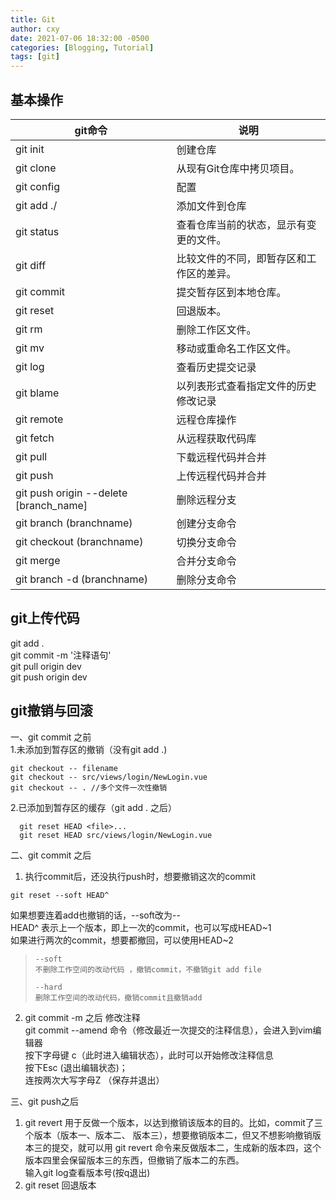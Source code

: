 ```yaml
---
title: Git
author: cxy
date: 2021-07-06 18:32:00 -0500
categories: [Blogging, Tutorial]
tags: [git]
---
```



## 基本操作

|git命令 | 说明|
|---|---|
|git init | 创建仓库|
|git clone | 从现有Git仓库中拷贝项目。|
|git config | 配置|
|git add ./  |   添加文件到仓库|
|git status   |    查看仓库当前的状态，显示有变更的文件。|
|git diff      |      比较文件的不同，即暂存区和工作区的差异。|
|git commit | 提交暂存区到本地仓库。|
|git reset   |   回退版本。|
|git rm      |   删除工作区文件。|
|git mv       |  移动或重命名工作区文件。|
|git log            |        查看历史提交记录|
|git blame <file>    |     以列表形式查看指定文件的历史修改记录|
|git remote      |  远程仓库操作|
|git fetch        |    从远程获取代码库|
|git pull          |    下载远程代码并合并|
|git push          | 上传远程代码并合并|
|git push origin --delete [branch_name] | 删除远程分支|
|git branch (branchname)      |  创建分支命令|
|git checkout (branchname)    | 切换分支命令|
|git merge                     |            合并分支命令|
|git branch -d (branchname)    | 删除分支命令|

## git上传代码
git add .  
git commit -m '注释语句'  
git pull origin dev  
git push origin dev


## git撤销与回滚
一、git commit 之前  
1.未添加到暂存区的撤销（没有git add .)

```
git checkout -- filename
git checkout -- src/views/login/NewLogin.vue
git checkout -- . //多个文件一次性撤销
```
2.已添加到暂存区的缓存（git add . 之后）

```
  git reset HEAD <file>...
  git reset HEAD src/views/login/NewLogin.vue
```
二、git commit 之后

1. 执行commit后，还没执行push时，想要撤销这次的commit  
       
```
git reset --soft HEAD^
```

 如果想要连着add也撤销的话，--soft改为--  
 HEAD^ 表示上一个版本，即上一次的commit，也可以写成HEAD~1  
 如果进行两次的commit，想要都撤回，可以使用HEAD~2
>     --soft
>     不删除工作空间的改动代码 ，撤销commit，不撤销git add file
> 
>     --hard
>     删除工作空间的改动代码，撤销commit且撤销add

2.  git commit -m 之后 修改注释  
    git commit --amend 命令（修改最近一次提交的注释信息），会进入到vim编辑器      
    按下字母键 c（此时进入编辑状态），此时可以开始修改注释信息  
    按下Esc (退出编辑状态)；   
    连按两次大写字母Z （保存并退出）       

三、git push之后  
1.  git revert               用于反做一个版本，以达到撤销该版本的目的。比如，commit了三个版本（版本一、版本二、 版本三），想要撤销版本二，但又不想影响撤销版本三的提交，就可以用 git revert 命令来反做版本二，生成新的版本四，这个版本四里会保留版本三的东西，但撤销了版本二的东西。   
输入git log查看版本号(按q退出)
2.  git reset  回退版本  
